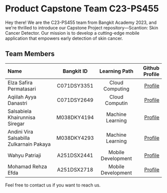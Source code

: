 # Product Capstone Team C23-PS455

Hey there! We are the C23-PS455 team from Bangkit Academy 2023, and we're thrilled to introduce our Capstone Project repository—Scantion: Skin Cancer Detector. Our mission is to develop a cutting-edge mobile application that empowers early detection of skin cancer.

## Team Members

Name | Bangkit ID | Learning Path | Github Profile
:---|:---:|:---:|---:
Elza Safira Permatasari | C071DSY3351 | Cloud Computing | [Profile](https://github.com/)
Aqiilah Ayya Danastri | C071DSY2649 | Cloud Computin | [Profile](https://github.com/)
Salsabiela Khairunnisa Siregar | M038DKY4194 | Machine Learning | [Profile](https://github.com/salsabielaa)
Andini Vira Salsabilla Zulkarnain Pakaya | M038DKY4293 | Machine Learning | [Profile](https://github.com/)
Wahyu Patriaji | A251DSX2441 | Mobile Development | [Profile](https://github.com/whyaji)
Mohamad Rehza Efda | A251DSX2718 | Mobile Development | [Profile](https://github.com/)

Feel free to contact us if you want to reach us.
